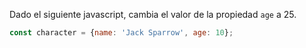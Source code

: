 Dado el siguiente javascript, cambia el valor de la propiedad ``age`` a 25.

```js
const character = {name: 'Jack Sparrow', age: 10};
